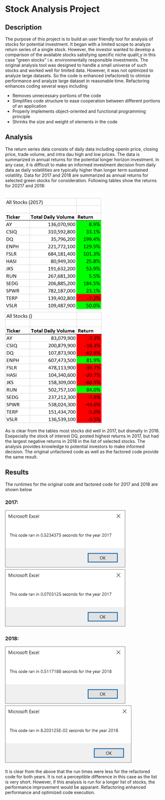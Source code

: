 # Stock Analysis Project
## Description
The purpose of this project is to build an user friendly tool for analysis of stocks for potential investment. It began with a limited scope to analyze return series of a single stock. However, the investor wanted to develop a comparison of the available stocks satisfying specific niche qualit,y in this case "green stocks" i.e. environmentally responsible investments. The original analysis tool was designed to handle a small universe of such stocks and worked well for limited data. However, it was not optimized to analyze large datasets. So the code is enhanced (refactored) to otimize performance and analyze large dataset in reasonable time.
Refactoring enhances coding several ways including
* Removes unnecessary portions of the code
* Simplifies code structure to ease cooperation between different portions of an application
* Properly implements object-oriented and functional programming principle
* Shrinks the size and weight of elements in the code

## Analysis
The return series data consists of daily data including openin price, closing price, trade volume, and intra dau high and low prices. The data is summarized in annual returns for the potential longer horizon investment. In any case, it is difficult to make an informed investment decision from daily data as daily volatilities are typically higher than longer term sustained volatility. Data for 2017 and 2018 are summarized as annual returns for selected green stocks for consideration. Following tables show the returns for 20217 and 2018:

![Stock Returns 2017](https://github.com/mbandyo/stock-analysis/blob/main/Resources/Stock%20Returns%202017.png)    ![Stock Returns 2018](https://github.com/mbandyo/stock-analysis/blob/main/Resources/Stock%20Returns%202018.png)

As is clear from the tables most stocks did well in 2017, but dismally in 2018. Esepecially the stock of interest DQ, posted highest returns in 2017, but had the largest negative returns in 2018 in the list of selected stocks. The analysis provides knowledge to potential investors to make informed decision.
The original unfactored code as well as the factored code provide the same result. 
## Results
The runtimes for the original code and factored code for 2017 and 2018 are shown below
### 2017:
![Unfactored Code Run Time 2017](https://github.com/mbandyo/stock-analysis/blob/main/Resources/Original%20Run%20Time%202017.png)    ![Factored Code Run Time 2018](https://github.com/mbandyo/stock-analysis/blob/main/Resources/VBA_Challenge_2017.png)
### 2018:
![Unfactored Code Run Time 2018](https://github.com/mbandyo/stock-analysis/blob/main/Resources/Original%20Run%20Time%202018.png)   ![Factored Code Run Time 2018](https://github.com/mbandyo/stock-analysis/blob/main/Resources/VBA_Challenge_2018.png)

It is clear from the above that the run times were less for the refactored code for both years. It is not a perceptible difference in this case as the list is very short. However, if this analysis is run for a longer list of stocks, the performance improvement would be apparant. Refactoring enhanced performance and optimized code execution.
